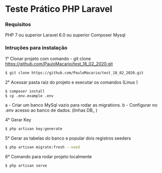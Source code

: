 # Teste Prático PHP Laravel

### Requisitos 

PHP 7 ou superior
Laravel 6.0 ou superior
Composer
Mysql

### Intruções para instalação

 1° Clonar projeto com  comando - git clone https://github.com/PauloMacario/test_18_02_2020.git

```sh
$ git clone https://github.com/PauloMacario/test_18_02_2020.git
```
2° Acessar pasta raiz do projeto e executar os comandos (Linux )
```sh
$ composer install
$ cp .env.example .env 
```
a - Criar um banco MySql vazio para rodar as migrations.
b - Configurar no .env acesso ao banco de dados.   (linhas  DB_ )

4° Gerar Key
```sh
$ php artisan key:generate
```
5° Gerar as tabelas do banco e popular dois registros seeders
```sh
$ php artisan migrate:fresh --seed
```

6° Comando para rodar projeto localmente
```sh
$ php artisan serve
```
